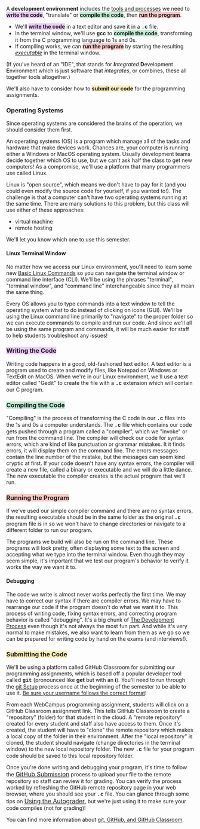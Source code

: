 <p>A <strong>development environment</strong> includes the <span style="text-decoration: underline;">tools and processes</span> we need to <span style="background-color: #eccafa;"><strong>write the code</strong></span>, "translate" or <span style="background-color: #bfedd2;"><strong>compile the code</strong></span>, then <span style="background-color: #f8cac6;"><strong>run the program</strong></span>.</p>
<ul>
  <li>We'll <span style="background-color: #eccafa;"><strong>write the code</strong></span> in a text editor and save it in a <strong><span style="font-family: 'courier new', courier;">.c</span></strong> file.</li>
  <li>In the terminal window, we'll use <strong><span style="font-family: 'courier new', courier;">gcc</span></strong> to <span style="background-color: #bfedd2;"><strong>compile the code</strong></span>, transforming it from the C programming language to 1s and 0s.&nbsp;</li>
  <li>If compiling works, we can <span style="background-color: #f8cac6;"><strong>run the program</strong></span>&nbsp;by starting the resulting <em><span style="text-decoration: underline;">executable</span></em> in the terminal window.</li>
</ul>
<p>(If you've heard of an "IDE", that stands for <em><strong>I</strong>ntegrated</em> <strong>D</strong>evelopment <strong>E</strong>nvironment which is just software that <em>integrates</em>, or combines, these all together tools altogether.)</p>
<p>We'll also have to consider how to <span style="background-color: #fbeeb8;"><strong>submit our code</strong></span> for the programming assignments.&nbsp;</p>
<h3>Operating Systems</h3>
<p>Since operating systems are considered the brains of the operation, we should consider them first.&nbsp;</p>
<p>An operating systems (OS) is a program which manage all of the tasks and hardware that make devices work. Chances are, your computer is running either a Windows or MacOS operating system. Usually development teams decide together which OS to use, but we can't ask half the class to get new computers! As a compromise, we'll use a platform that many programmers use called Linux.&nbsp;</p>
<p>Linux is "open source", which means we don't have to pay for it (and you could even modify the source code for yourself, if you wanted to!). The challenge is that a computer can't have two operating systems running at the same time. There are many solutions to this problem, but this class will use either of these approaches:&nbsp;</p>
<ul>
  <li>virtual machine</li>
  <li>remote hosting</li>
</ul>
<p>We'll let you know which one to use this semester.</p>
<h4>Linux Terminal Window</h4>
<p>No matter how we access our Linux environment, you'll need to learn some new <a class="instructure_file_link instructure_scribd_file inline_disabled" title="Basic Linux Commands.pdf" href="https://webcampus.unr.edu/courses/112946/files/13843223?wrap=1" target="_blank" rel="noopener" data-api-endpoint="https://webcampus.unr.edu/api/v1/courses/112946/files/13843223" data-api-returntype="File">Basic Linux Commands</a> so you can navigate the terminal window or command line interface (CLI). We'll be using the phrases "terminal", "terminal window", and "command line" interchangeable since they all mean the same thing.</p>
<p>Every OS allows you to type commands into a text window to tell the operating system what to do instead of clicking on icons (GUI). We'll be using the Linux command line primarily to "navigate" to the proper folder so we can execute commands to compile and run our code. And since we'll all be using the same program and commands, it will be much easier for staff to help students troubleshoot any issues!</p>
<h3><span style="background-color: #eccafa;">Writing the Code</span></h3>
<p>Writing code happens in a good, old-fashioned text editor. A text editor is a program used to create and modify files, like Notepad on Windows or TextEdit on MacOS. When we're in our Linux environment, we'll use a text editor called "Gedit" to create the file with a <strong><span style="font-family: 'courier new', courier;">.c</span></strong> extension which will contain our C program.</p>
<h3><span style="background-color: #bfedd2;">Compiling the Code</span></h3>
<p>"Compiling" is the process of transforming the C code in our <strong><span style="font-family: 'courier new', courier;">.c</span></strong> files into the 1s and 0s a computer understands. The <strong><span style="font-family: 'courier new', courier;">.c</span></strong> file which contains our code gets pushed through a program called a "compiler", which we "invoke" or run from the command line. The compiler will check our code for syntax errors, which are kind of like punctuation or grammar mistakes. It it finds errors, it will display them on the command line. The errors messages contain the line number of the mistake, but the messages can seem kind cryptic at first. If your code doesn't have any syntax errors, the compiler will create a new file, called a binary or executable and we will do a little dance. The new executable the compiler creates is the actual program that we'll run.</p>
<h3><span style="background-color: #f8cac6;">Running the Program</span></h3>
<p>If we've used our simple compiler command and there are no syntax errors, the resulting executable should be in the same folder as the original <strong><span style="font-family: 'courier new', courier;">.c</span></strong> program file is in so we won't have to change directories or navigate to a different folder to run our program.</p>
<p>The programs we build will also be run on the command line. These programs will look pretty, often displaying some text to the screen and accepting what we type into the terminal window. Even though they may seem simple, it's important that we test our program's behavior to verify it works the way we want it to.</p>
<h4>Debugging</h4>
<p>The code we write is almost never works perfectly the first time. We may have to correct our syntax if there are compiler errors. We may have to rearrange our code if the program doesn't do what we want it to. This process of writing code, fixing syntax errors, and correcting program behavior is called "debugging". It's a big chunk of <a title="The Development Process" href="https://webcampus.unr.edu/courses/112946/pages/the-development-process" data-course-type="wikiPages" data-published="true" data-api-endpoint="https://webcampus.unr.edu/api/v1/courses/112946/pages/the-development-process" data-api-returntype="Page">The Development Process</a> even though it's not always the most fun part. And while it's very normal to make mistakes, we also want to learn from them as we go so we can be prepared for writing code by hand on the exams (and interviews!).</p>
<h3><span style="background-color: #fbeeb8;">Submitting the Code</span></h3>
<p>We'll be using a platform called GitHub Classroom for submitting our programming assignments, which is based off a popular developer tool called <strong><span style="font-family: 'courier new', courier;">git</span></strong> (pronounced like <strong>get</strong> but with an <strong>i</strong>). You'll need to run through the <a title="git Setup" href="https://webcampus.unr.edu/courses/112946/pages/git-setup" data-course-type="wikiPages" data-published="true" data-api-endpoint="https://webcampus.unr.edu/api/v1/courses/112946/pages/git-setup" data-api-returntype="Page">git Setup</a> process once at the beginning of the semester to be able to use it. <span style="text-decoration: underline;">Be sure your username follows the correct format</span>!</p>
<p>From each WebCampus programming assignment, students will click on a GitHub Classroom assignment link. This tells GitHub Classroom to create a "repository" (folder) for that student in the cloud. A "remote repository" created for every student and staff also have access to them. Once it's created, the student will have to "clone" the remote repository which makes a local copy of the folder in their environment. After the "local repository" is cloned, the student should navigate (change directories in the terminal window) to the new local repository folder. The new <strong><span style="font-family: 'courier new', courier;">.c</span></strong> file for your program code should be saved to this local repository folder.</p>
<p>Once you're done writing and debugging your program, it's time to follow the <a style="font-family: inherit; font-size: 1rem;" title="GitHub Submission" href="https://webcampus.unr.edu/courses/112946/pages/github-submission" data-course-type="wikiPages" data-published="true" data-api-endpoint="https://webcampus.unr.edu/api/v1/courses/112946/pages/github-submission" data-api-returntype="Page">GitHub Submission</a> process to upload your file to the remote repository so staff can review it for grading. You can verify the process worked by refreshing the GitHub remote repository page in your web browser, where you should see your <strong><span style="font-family: 'courier new', courier;">.c</span></strong> file. You can glance through some tips on <a style="font-family: inherit; font-size: 1rem;" title="Using the Autograder" href="https://webcampus.unr.edu/courses/112946/pages/using-the-autograder-2" data-course-type="wikiPages" data-published="true" data-api-endpoint="https://webcampus.unr.edu/api/v1/courses/112946/pages/using-the-autograder-2" data-api-returntype="Page">Using the Autograder</a>, but we're just using it to make sure your code compiles (not for grading)!</p>
<p>You can find more information about <a title="git, GitHub, and GitHub Classroom" href="https://webcampus.unr.edu/courses/112946/pages/git-github-and-github-classroom" data-course-type="wikiPages" data-published="true" data-api-endpoint="https://webcampus.unr.edu/api/v1/courses/112946/pages/git-github-and-github-classroom" data-api-returntype="Page">git, GitHub, and GitHub Classroom</a>.</p>
